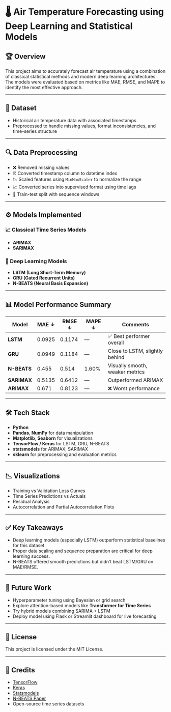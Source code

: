 
# 🌡️ Air Temperature Forecasting using Deep Learning and Statistical Models

## 🏆 Overview
This project aims to accurately forecast air temperature using a combination of classical statistical methods and modern deep learning architectures. The models were evaluated based on metrics like MAE, RMSE, and MAPE to identify the most effective approach.

---

## 📂 Dataset
- Historical air temperature data with associated timestamps
- Preprocessed to handle missing values, format inconsistencies, and time-series structure

---

## 🔍 Data Preprocessing
- ❌ Removed missing values
- ⏰ Converted timestamp column to datetime index
- 📉 Scaled features using `MinMaxScaler` to normalize the range
- 📈 Converted series into supervised format using time lags
- 🧪 Train-test split with sequence windows

---

## ⚙️ Models Implemented

### 📈 Classical Time Series Models
- **ARIMAX**
- **SARIMAX**

### 🤖 Deep Learning Models
- **LSTM (Long Short-Term Memory)**
- **GRU (Gated Recurrent Units)**
- **N-BEATS (Neural Basis Expansion)**

---

## 📊 Model Performance Summary

| **Model**   | **MAE ↓** | **RMSE ↓** | **MAPE ↓** | **Comments**                            |
|-------------|-----------|------------|------------|-----------------------------------------|
| **LSTM**    | 0.0925    | 0.1174     | —          | ✅ Best performer overall                |
| **GRU**     | 0.0949    | 0.1184     | —          | Close to LSTM, slightly behind          |
| **N-BEATS** | 0.455     | 0.514      | 1.60%      | Visually smooth, weaker metrics         |
| **SARIMAX** | 0.5135    | 0.6412     | —          | Outperformed ARIMAX                     |
| **ARIMAX**  | 0.671     | 0.8123     | —          | ❌ Worst performance                     |

---

## 🛠 Tech Stack

- **Python**
- **Pandas**, **NumPy** for data manipulation
- **Matplotlib**, **Seaborn** for visualizations
- **TensorFlow / Keras** for LSTM, GRU, N-BEATS
- **statsmodels** for ARIMAX, SARIMAX
- **sklearn** for preprocessing and evaluation metrics

---

## 📉 Visualizations

- Training vs Validation Loss Curves  
- Time Series Predictions vs Actuals  
- Residual Analysis  
- Autocorrelation and Partial Autocorrelation Plots  

---

## ✅ Key Takeaways

- Deep learning models (especially LSTM) outperform statistical baselines for this dataset.
- Proper data scaling and sequence preparation are critical for deep learning success.
- N-BEATS offered smooth predictions but didn’t beat LSTM/GRU on MAE/RMSE.

---

## 🚀 Future Work

- Hyperparameter tuning using Bayesian or grid search
- Explore attention-based models like **Transformer for Time Series**
- Try hybrid models combining SARIMA + LSTM
- Deploy model using Flask or Streamlit dashboard for live forecasting

---

## 📝 License
This project is licensed under the MIT License.

---

## 🙌 Credits

- [TensorFlow](https://www.tensorflow.org/)
- [Keras](https://keras.io/)
- [Statsmodels](https://www.statsmodels.org/)
- [N-BEATS Paper](https://arxiv.org/abs/1905.10437)
- Open-source time series datasets
